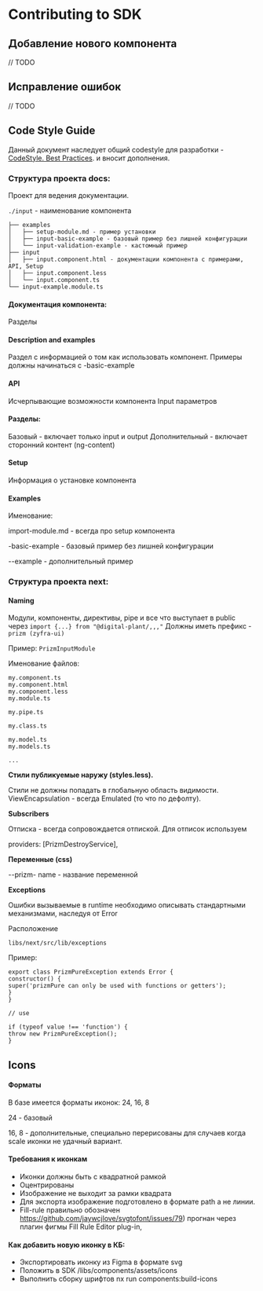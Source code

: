 # Contributing to SDK

## Добавление нового компонента

// TODO

## Исправление ошибок

// TODO

## Code Style Guide

Данный документ наследует общий codestyle для разработки - [CodeStyle. Best Practices](https://jira.zyfra.com/wiki/pages/viewpage.action?pageId=113012002).
и вносит дополнения.

### Структура проекта docs:

Проект для ведения документации.

`./input` - наименование компонента

```
├── examples
│   ├── setup-module.md - пример установки
│   ├── input-basic-example - базовый пример без лишней конфигурации
│   └── input-validation-example - кастомный пример
├── input
│   ├── input.component.html - документации компонента с примерами, API, Setup
│   ├── input.component.less
│   └── input.component.ts
└── input-example.module.ts
```

#### Документация компонента:

Разделы

#### Description and examples

Раздел с информацией о том как использовать компонент.
Примеры должны начинаться с <component>-basic-example

#### API

Исчерпывающие возможности компонента Input параметров

#### Разделы:

Базовый - включает только input и output
Дополнительный - включает сторонний контент (ng-content)

#### Setup

Информация о установке компонента

#### Examples

Именование:

import-module.md - всегда про setup компонента

<component>-basic-example - базовый пример без лишней конфигурации

<component>-<custom>-example - дополнительный пример

### Структура проекта next:

#### Naming

Модули, компоненты, директивы, pipe и все что выступает в public через `import {...} from "@digital-plant/,,,"`
Должны иметь префикс - `prizm (zyfra-ui)`

Пример:
`PrizmInputModule`

Именование файлов:

```
my.component.ts
my.component.html
my.component.less
my.module.ts

my.pipe.ts

my.class.ts

my.model.ts
my.models.ts

...
```

**Cтили публикуемые наружу (styles.less).**

Стили не должны попадать в глобальную область видимости.
ViewEncapsulation - всегда Emulated (то что по дефолту).

**Subscribers**

Отписка - всегда сопровождается отпиской.
Для отписок используем

providers: [PrizmDestroyService],

**Переменные (css)**

--prizm-<name>
name - название переменной

**Exceptions**

Ошибки вызываемые в runtime необходимо описывать стандартными механизмами, наследуя от Error

Расположение

`libs/next/src/lib/exceptions`

Пример:

```
export class PrizmPureException extends Error {
constructor() {
super('prizmPure can only be used with functions or getters');
}
}

// use

if (typeof value !== 'function') {
throw new PrizmPureException();
}
```

## Icons

#### Форматы

В базе имеется форматы иконок: 24, 16, 8

24 - базовый

16, 8 - дополнительные, специально перерисованы для случаев когда scale иконки не удачный вариант.

#### Требования к иконкам

- Иконки должны быть с квадратной рамкой
- Оцентрированы
- Изображение не выходит за рамки квадрата
- Для экспорта изображение подготовлено в формате path а не линии.
- Fill-rule правильно обозначен https://github.com/jaywcjlove/svgtofont/issues/79) прогнан через плагин фигмы Fill Rule Editor plug-in,

#### Как добавить новую иконку в КБ:

- Экспортировать иконку из Figma в формате svg
- Положить в SDK /libs/components/assets/icons
- Выполнить сборку шрифтов nx run components:build-icons

